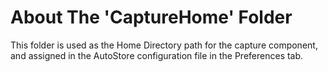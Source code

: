 # About The 'CaptureHome' Folder

This folder is used as the Home Directory path for the capture component, and assigned in the AutoStore configuration file in the Preferences tab.

